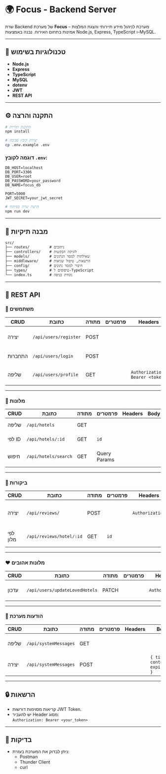 
# 🌍 Focus - Backend Server

שרת Backend של מערכת **Focus** – מערכת לניהול מידע תיירותי והצגת המלצות אמינות בתחום האירוח. נבנה באמצעות Node.js, Express, TypeScript ו-MySQL.

---

## 🚀 טכנולוגיות בשימוש

- **Node.js**
- **Express**
- **TypeScript**
- **MySQL**
- **dotenv**
- **JWT**
- **REST API**

---

## ⚙️ התקנה והרצה

```bash
# התקנת תלויות
npm install

# יצירת קובץ סביבה
cp .env.example .env
```

### דוגמה לקובץ `.env`:

```
DB_HOST=localhost
DB_PORT=3306
DB_USER=root
DB_PASSWORD=your_password
DB_NAME=focus_db

PORT=5000
JWT_SECRET=your_jwt_secret
```

```bash
# הרצת שרת בפיתוח
npm run dev
```

---

## 📁 מבנה תיקיות

```
src/
├── routes/         # ניתובים
├── controllers/    # לוגיקת הבקשות
├── models/         # שאילתות למסד הנתונים
├── middleware/     # הרשאות, טיפול שגיאות
├── config/         # חיבור למסד נתונים
├── types/          # טיפוסים ל-TypeScript
└── index.ts        # נקודת כניסה
```

---

## 📡 REST API

### 👤 משתמשים

| CRUD     | כתובת                  | מתודה | פרמטרים | Headers | Body | תיאור |
|----------|------------------------|--------|----------|---------|------|--------|
| יצירה    | `/api/users/register`  | POST   |          |         | `{ name, email, password }` | הרשמת משתמש |
| התחברות | `/api/users/login`     | POST   |          |         | `{ email, password }` | התחברות עם טוקן |
| שליפה   | `/api/users/profile`   | GET    |          | `Authorization: Bearer <token>` | - | פרטי משתמש מחובר |

---

### 🏨 מלונות

| CRUD     | כתובת              | מתודה | פרמטרים | Headers | Body | תיאור |
|----------|--------------------|--------|----------|---------|------|--------|
| שליפה    | `/api/hotels`      | GET    |          |         |      | כל המלונות |
| לפי ID   | `/api/hotels/:id`  | GET    | `id`     |         |      | מלון מסוים |
| חיפוש    | `/api/hotels/search` | GET  | Query Params | |      | חיפוש לפי פילטרים |

---

### 📝 ביקורות

| CRUD     | כתובת                      | מתודה | פרמטרים | Headers | Body | תיאור |
|----------|----------------------------|--------|----------|---------|------|--------|
| יצירה    | `/api/reviews/`            | POST   |          | `Authorization` | `{ hotelId, rating, comment }` | הוספת ביקורת |
| לפי מלון | `/api/reviews/hotel/:id`   | GET    | `id`     |         |      | כל הביקורות של מלון |

---

### ❤️ מלונות אהובים

| CRUD     | כתובת                          | מתודה | פרמטרים | Headers | Body | תיאור |
|----------|--------------------------------|--------|----------|---------|------|--------|
| עדכון    | `/api/users/updateLovedHotels` | PATCH  |          | `Authorization` | `{ hotelId }` | הוספה/הסרה של מלון אהוב |

---

### 📢 הודעות מערכת

| CRUD     | כתובת                      | מתודה | פרמטרים | Headers | Body | תיאור |
|----------|----------------------------|--------|----------|---------|------|--------|
| שליפה    | `/api/systemMessages`      | GET    |          |         |      | כל ההודעות הפעילות |
| יצירה    | `/api/systemMessages`      | POST   |          |         | `{ title, content, expires_at }` | יצירת הודעה חדשה |

---

## 🔒 הרשאות

- קריאות מסוימות דורשות JWT Token.
- יש להעביר Header מסוג:  
  `Authorization: Bearer <your_token>`

---

## 🧪 בדיקות

- ניתן לבדוק את המערכת בעזרת:
  - Postman
  - Thunder Client
  - curl
